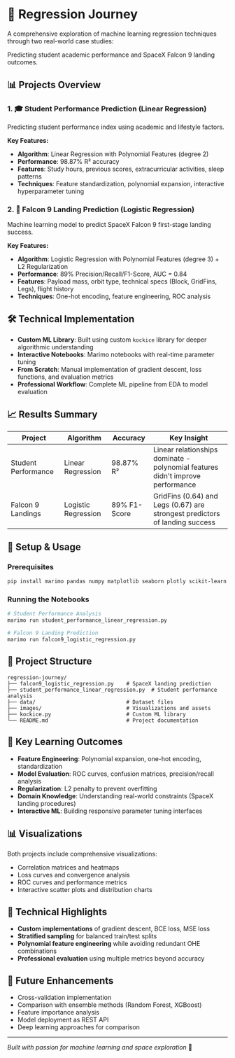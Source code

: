 # 🚀 Regression Journey

A comprehensive exploration of machine learning regression techniques through two real-world case studies:

Predicting student academic performance and SpaceX Falcon 9 landing outcomes.

## 📊 Projects Overview

### 1. 🎓 Student Performance Prediction (Linear Regression)

Predicting student performance index using academic and lifestyle factors.

**Key Features:**

- **Algorithm**: Linear Regression with Polynomial Features (degree 2)
- **Performance**: 98.87% R² accuracy
- **Features**: Study hours, previous scores, extracurricular activities, sleep patterns
- **Techniques**: Feature standardization, polynomial expansion, interactive hyperparameter tuning

### 2. 🚀 Falcon 9 Landing Prediction (Logistic Regression)

Machine learning model to predict SpaceX Falcon 9 first-stage landing success.

**Key Features:**

- **Algorithm**: Logistic Regression with Polynomial Features (degree 3) + L2 Regularization
- **Performance**: 89% Precision/Recall/F1-Score, AUC = 0.84
- **Features**: Payload mass, orbit type, technical specs (Block, GridFins, Legs), flight history
- **Techniques**: One-hot encoding, feature engineering, ROC analysis

## 🛠️ Technical Implementation

- **Custom ML Library**: Built using custom `kockice` library for deeper algorithmic understanding
- **Interactive Notebooks**: Marimo notebooks with real-time parameter tuning
- **From Scratch**: Manual implementation of gradient descent, loss functions, and evaluation metrics
- **Professional Workflow**: Complete ML pipeline from EDA to model evaluation

## 📈 Results Summary

| Project             | Algorithm           | Accuracy     | Key Insight                                                                    |
| ------------------- | ------------------- | ------------ | ------------------------------------------------------------------------------ |
| Student Performance | Linear Regression   | 98.87% R²    | Linear relationships dominate - polynomial features didn't improve performance |
| Falcon 9 Landings   | Logistic Regression | 89% F1-Score | GridFins (0.64) and Legs (0.67) are strongest predictors of landing success    |

## 🔧 Setup & Usage

### Prerequisites

```bash
pip install marimo pandas numpy matplotlib seaborn plotly scikit-learn kagglehub
```

### Running the Notebooks

```bash
# Student Performance Analysis
marimo run student_performance_linear_regression.py

# Falcon 9 Landing Prediction
marimo run falcon9_logistic_regression.py
```

## 📁 Project Structure

```
regression-journey/
├── falcon9_logistic_regression.py    # SpaceX landing prediction
├── student_performance_linear_regression.py  # Student performance analysis
├── data/                             # Dataset files
├── images/                           # Visualizations and assets
├── kockice.py                        # Custom ML library
└── README.md                         # Project documentation
```

## 🧠 Key Learning Outcomes

- **Feature Engineering**: Polynomial expansion, one-hot encoding, standardization
- **Model Evaluation**: ROC curves, confusion matrices, precision/recall analysis
- **Regularization**: L2 penalty to prevent overfitting
- **Domain Knowledge**: Understanding real-world constraints (SpaceX landing procedures)
- **Interactive ML**: Building responsive parameter tuning interfaces

## 📊 Visualizations

Both projects include comprehensive visualizations:

- Correlation matrices and heatmaps
- Loss curves and convergence analysis
- ROC curves and performance metrics
- Interactive scatter plots and distribution charts

## 🎯 Technical Highlights

- **Custom implementations** of gradient descent, BCE loss, MSE loss
- **Stratified sampling** for balanced train/test splits
- **Polynomial feature engineering** while avoiding redundant OHE combinations
- **Professional evaluation** using multiple metrics beyond accuracy

## 🔮 Future Enhancements

- Cross-validation implementation
- Comparison with ensemble methods (Random Forest, XGBoost)
- Feature importance analysis
- Model deployment as REST API
- Deep learning approaches for comparison

---

_Built with passion for machine learning and space exploration_ 🌟
